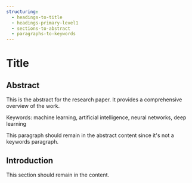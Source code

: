 ```yaml
---
structuring:
  - headings-to-title
  - headings-primary-level1
  - sections-to-abstract
  - paragraphs-to-keywords
---
```


# Title

## Abstract

This is the abstract for the research paper. It provides a comprehensive overview of the work.

Keywords: machine learning, artificial intelligence, neural networks, deep learning

This paragraph should remain in the abstract content since it's not a keywords paragraph.

## Introduction

This section should remain in the content.
